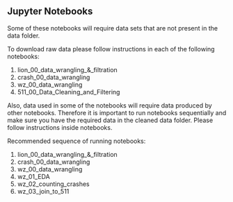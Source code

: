 ## Jupyter Notebooks

Some of these notebooks will require data sets that are not present in the data folder. 

To download raw data please follow instructions in each of the following notebooks:
1. lion_00_data_wrangling_&_filtration
2. crash_00_data_wrangling
3. wz_00_data_wrangling
4. 511_00_Data_Cleaning_and_Filtering

Also, data used in some of the notebooks will require data produced by other notebooks. Therefore it is important to run notebooks sequentially and make sure you have the required data in the cleaned data folder. Please follow instructions inside notebooks.

Recommended sequence of running notebooks:
1. lion_00_data_wrangling_&_filtration
2. crash_00_data_wrangling
3. wz_00_data_wrangling
4. wz_01_EDA
5. wz_02_counting_crashes
6. wz_03_join_to_511
